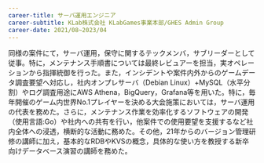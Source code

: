 ```yaml
---
career-title: サーバ運用エンジニア
career-subtitle: KLab株式会社 KLabGames事業本部/GHES Admin Group
career-date: 2021/08~2023/04
---
```


同様の案件にて，サーバ運用，保守に関するテックメンバ，サブリーダーとして従事。特に，メンテナンス手順書については最終レビュアーを担当，実オペレーションから指揮統御を行った。また，インシデントや案件内外からのゲームデータ調査要望へ対応し，社内オンプレサーバ（Debian Linux）+MySQL（水平分割）やログ調査用途にAWS Athena，BigQuery，Grafana等を用いた。特に，毎年開催のゲーム内世界No.1プレイヤーを決める大会施策においては，サーバ運用の代表を務めた。さらに，メンテナンス作業を効率化するソフトウェアの開発（使用言語:Go）や社内への共有を行い，他案件での使用要望を支援するなど社内全体への浸透，横断的な活動に務めた。その他，21年からのバージョン管理研修の講師に加え，基本的なRDBやKVSの概念，具体的な使い方を教授する新卒向けデータベース演習の講師を務めた。

